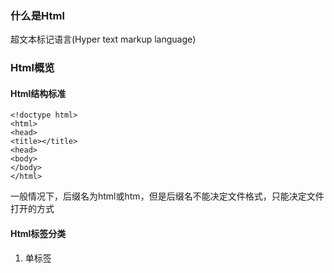 ### 什么是Html

超文本标记语言\(Hyper  text markup  language\)

### Html概览

#### Html结构标准

```
<!doctype html>
<html>
<head>
<title></title>
<head>
<body>
</body>
</html>
```

一般情况下，后缀名为html或htm，但是后缀名不能决定文件格式，只能决定文件打开的方式

#### Html标签分类

1. 单标签  